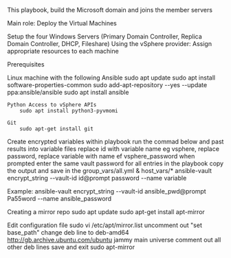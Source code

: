 This playbook, build the Microsoft domain and joins the member servers

Main role: Deploy the Virtual Machines

Setup the four Windows Servers (Primary Domain Controller, Replica Domain Controller, DHCP, Fileshare)
    Using the vSphere provider:
        Assign appropriate resources to each machine

Prerequisites

Linux machine with the following
    Ansible
        sudo apt update
        sudo apt install software-properties-common
        sudo add-apt-repository --yes --update ppa:ansible/ansible
        sudo apt install ansible

    Python Access to vSphere APIs     
        sudo apt install python3-pyvmomi

    Git
        sudo apt-get install git


Create encrypted variables within playbook run the commad below and past results into variable files
replace id with variable name eg vsphere, replace password, replace variable with name ef vsphere_password
when prompted enter the same vault password for all entries in the playbook
copy the output and save in the group_vars/all.yml & host_vars/*
ansible-vault encrypt_string --vault-id id@prompt password --name variable

Example:
ansible-vault encrypt_string --vault-id ansible_pwd@prompt Pa55word --name ansible_password

Creating a mirror repo
sudo apt update sudo apt-get install apt-mirror

Edit configuration file
sudo vi /etc/apt/mirror.list uncomment out "set base_path" change deb line to deb-amd64 http://gb.archive.ubuntu.com/ubuntu jammy main universe comment out all other deb lines save and exit sudo apt-mirror